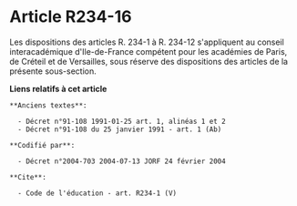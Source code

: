 # Article R234-16

Les dispositions des articles R. 234-1 à R. 234-12 s'appliquent au conseil interacadémique d'Ile-de-France compétent pour les
académies de Paris, de Créteil et de Versailles, sous réserve des dispositions des articles de la présente sous-section.

**Liens relatifs à cet article**

	**Anciens textes**:

	  - Décret n°91-108 1991-01-25 art. 1, alinéas 1 et 2
	  - Décret n°91-108 du 25 janvier 1991 - art. 1 (Ab)

	**Codifié par**:

	  - Décret n°2004-703 2004-07-13 JORF 24 février 2004

	**Cite**:

	  - Code de l'éducation - art. R234-1 (V)
